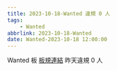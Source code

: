 ```yaml
---
title: 2023-10-18-Wanted 違規 0 人
tags:
    - Wanted
abbrlink: 2023-10-18-Wanted
date: Wanted-2023-10-18 12:00:00
---
```

Wanted 板 [板規連結](https://www.ptt.cc/bbs/Wanted/M.1608829773.A.D3B.html)
昨天違規 0 人
